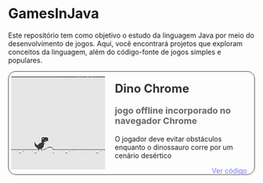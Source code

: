 # GamesInJava
Este repositório tem como objetivo o estudo da linguagem Java por meio do desenvolvimento de jogos. Aqui, você encontrará projetos que exploram conceitos da linguagem, além do código-fonte de jogos simples e populares.


<div style="height: 200px; border-radius: 15px; border: 1px solid rgb(63, 62, 62); display: flex; align-items: center; padding: 5px;">
  <img src="\DinoChrome\imagem\img.png" alt="Imagem" style="height: 190px; margin-right: 10px;">
  <div style=" padding: 10px; height: 170px; display: flex; flex-direction: column; justify-content: flex-start; width: 100vw;">
    <h2 style="margin-top: 0; font-size: 24px; color: #333;">Dino Chrome</h2>
    <h3 style="margin-top: 0px; font-size: 18px; color: #666;">jogo offline incorporado no navegador Chrome</h3>
    <p style="margin-top: 0;">O jogador deve evitar obstáculos enquanto o dinossauro corre por um cenário desértico</p>
    <div style="display: flex; justify-content: flex-end; align-items: flex-end; margin-top: auto;">
      <a href="\DinoChrome" style="color: rgb(120, 120, 255); text-decoration: none;">Ver código</a>
    </div>
  </div>
</div>